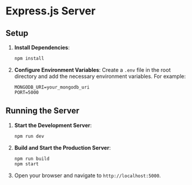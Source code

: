 # Express.js Server

## Setup

1. **Install Dependencies**:

   ```sh
   npm install
   ```

2. **Configure Environment Variables**:
   Create a `.env` file in the root directory and add the necessary environment variables. For example:

   ```env
   MONGODB_URI=your_mongodb_uri
   PORT=5000
   ```

## Running the Server

1. **Start the Development Server**:

   ```sh
   npm run dev
   ```

2. **Build and Start the Production Server**:

   ```sh
   npm run build
   npm start
   ```

3. Open your browser and navigate to `http://localhost:5000`.
